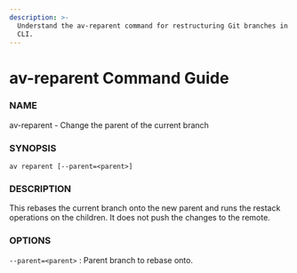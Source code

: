 ```yaml
---
description: >-
  Understand the av-reparent command for restructuring Git branches in Aviator
  CLI.
---
```


# av-reparent Command Guide

### NAME

av-reparent - Change the parent of the current branch

### SYNOPSIS

```synopsis
av reparent [--parent=<parent>]
```

### DESCRIPTION

This rebases the current branch onto the new parent and runs the restack operations on the children. It does not push the changes to the remote.

### OPTIONS

`--parent=<parent>` : Parent branch to rebase onto.
